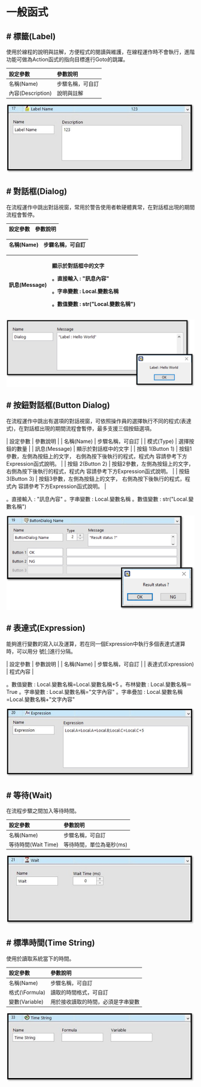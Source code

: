 # 一般函式

## \# 標籤\(Label\)

使用於線程的說明與註解，方便程式的閱讀與維護，在線程運作時不會執行，進階功能可做為Action函式的指向目標進行Goto的跳躍。

| 設定參數 | 參數說明 |
| :--- | :--- |
| 名稱\(Name\) | 步驟名稱，可自訂 |
| 內容\(Description\) | 說明與註解 |

![](../../../.gitbook/assets/label.jpg)

## \# 對話框\(Dialog\)

在流程運作中跳出對話視窗，常用於警告使用者軟硬體異常，在對話框出現的期間流程會暫停。

| 設定參數 | 參數說明 |
| :--- | :--- |


| 名稱\(Name\) | 步驟名稱，可自訂 |
| :--- | :--- |


<table>
  <thead>
    <tr>
      <th style="text-align:left">訊息(Message)</th>
      <th style="text-align:left">
        <p>顯示於對話框中的文字</p>
        <p>。直接輸入 : "訊息內容"</p>
        <p>。字串變數 : Local.變數名稱</p>
        <p>。數值變數 : str("Local.變數名稱")</p>
      </th>
    </tr>
  </thead>
  <tbody></tbody>
</table>


![](../../../.gitbook/assets/dialog.jpg)

## \# 按鈕對話框\(Button Dialog\)

在流程運作中跳出有選項的對話視窗，可依照操作員的選擇執行不同的程式\(表達式\)，在對話框出現的期間流程會暫停，最多支援三個按鈕選項。

| 設定參數 | 參數說明 |
| 名稱\(Name\) | 步驟名稱，可自訂 |
| 模式\(Type\) | 選擇按鈕的數量 |
| 訊息\(Message\) | 顯示於對話框中的文字 |
| 按鈕 1\(Button 1\) | 按鈕1參數，左側為按鈕上的文字， 右側為按下後執行的程式，程式內 容請參考下方Expression函式說明。 |
| 按鈕 2\(Button 2\) | 按鈕2參數，左側為按鈕上的文字， 右側為按下後執行的程式，程式內 容請參考下方Expression函式說明。 |
| 按鈕 3\(Button 3\) | 按鈕3參數，左側為按鈕上的文字， 右側為按下後執行的程式，程式內 容請參考下方Expression函式說明。 |

。直接輸入 : "訊息內容"
。字串變數 : Local.變數名稱
。數值變數 : str("Local.變數名稱")

![](../../../.gitbook/assets/button-dialog.jpg)

## \# 表達式\(Expression\)

能夠進行變數的寫入以及運算，若在同一個Expression中執行多個表達式運算時，可以用分 號\[;\]進行分隔。

| 設定參數 | 參數說明 |
| 名稱\(Name\) | 步驟名稱，可自訂 |
| 表達式\(Expression\) | 程式內容 |

。數值變數 : Local.變數名稱=Local.變數名稱+5
。布林變數 : Local.變數名稱＝True
。字串變數 : Local.變數名稱="文字內容"
。字串疊加 : Local.變數名稱=Local.變數名稱+"文字內容"

![](../../../.gitbook/assets/expression.jpg)

## \# 等待\(Wait\)

在流程步驟之間加入等待時間。

| 設定參數 | 參數說明 |
| :--- | :--- |
| 名稱\(Name\) | 步驟名稱，可自訂 |
| 等待時間\(Wait Time\) | 等待時間，單位為毫秒\(ms\) |

![](../../../.gitbook/assets/waittime.jpg)

## \# 標準時間\(Time String\)

使用於讀取系統當下的時間。

| 設定參數 | 參數說明 |
| :--- | :--- |
| 名稱\(Name\) | 步驟名稱，可自訂 |
| 格式\(\Formula) | 讀取的時間格式，可自訂 |
| 變數\(Variable\) | 用於接收讀取的時間，必須是字串變數 |

![](../../../.gitbook/assets/timestring.jpg)
